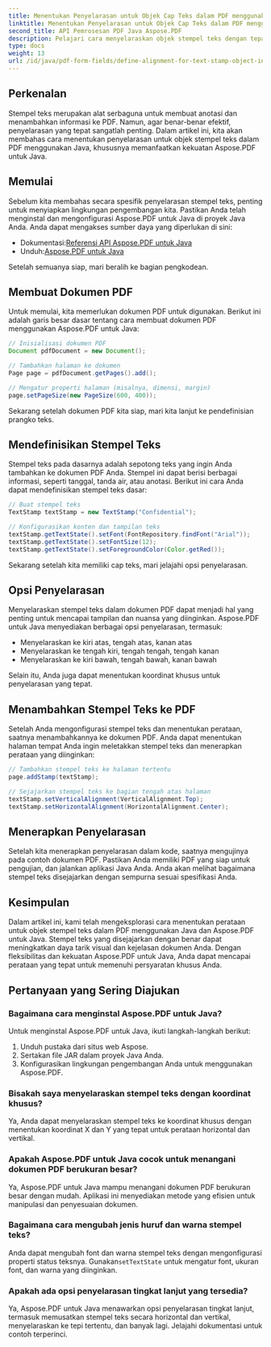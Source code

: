 ```yaml
---
title: Menentukan Penyelarasan untuk Objek Cap Teks dalam PDF menggunakan Java
linktitle: Menentukan Penyelarasan untuk Objek Cap Teks dalam PDF menggunakan Java
second_title: API Pemrosesan PDF Java Aspose.PDF
description: Pelajari cara menyelaraskan objek stempel teks dengan tepat dalam PDF menggunakan Java dengan Aspose.PDF untuk Java. Tingkatkan tampilan dan keterbacaan dokumen.
type: docs
weight: 13
url: /id/java/pdf-form-fields/define-alignment-for-text-stamp-object-in-pdf-using-java/
---
```


## Perkenalan

Stempel teks merupakan alat serbaguna untuk membuat anotasi dan menambahkan informasi ke PDF. Namun, agar benar-benar efektif, penyelarasan yang tepat sangatlah penting. Dalam artikel ini, kita akan membahas cara menentukan penyelarasan untuk objek stempel teks dalam PDF menggunakan Java, khususnya memanfaatkan kekuatan Aspose.PDF untuk Java.

## Memulai

Sebelum kita membahas secara spesifik penyelarasan stempel teks, penting untuk menyiapkan lingkungan pengembangan kita. Pastikan Anda telah menginstal dan mengonfigurasi Aspose.PDF untuk Java di proyek Java Anda. Anda dapat mengakses sumber daya yang diperlukan di sini:

-  Dokumentasi:[Referensi API Aspose.PDF untuk Java](https://reference.aspose.com/pdf/java/)
-  Unduh:[Aspose.PDF untuk Java](https://releases.aspose.com/pdf/java/)

Setelah semuanya siap, mari beralih ke bagian pengkodean.

## Membuat Dokumen PDF

Untuk memulai, kita memerlukan dokumen PDF untuk digunakan. Berikut ini adalah garis besar dasar tentang cara membuat dokumen PDF menggunakan Aspose.PDF untuk Java:

```java
// Inisialisasi dokumen PDF
Document pdfDocument = new Document();

// Tambahkan halaman ke dokumen
Page page = pdfDocument.getPages().add();

// Mengatur properti halaman (misalnya, dimensi, margin)
page.setPageSize(new PageSize(600, 400));
```

Sekarang setelah dokumen PDF kita siap, mari kita lanjut ke pendefinisian prangko teks.

## Mendefinisikan Stempel Teks

Stempel teks pada dasarnya adalah sepotong teks yang ingin Anda tambahkan ke dokumen PDF Anda. Stempel ini dapat berisi berbagai informasi, seperti tanggal, tanda air, atau anotasi. Berikut ini cara Anda dapat mendefinisikan stempel teks dasar:

```java
// Buat stempel teks
TextStamp textStamp = new TextStamp("Confidential");

// Konfigurasikan konten dan tampilan teks
textStamp.getTextState().setFont(FontRepository.findFont("Arial"));
textStamp.getTextState().setFontSize(12);
textStamp.getTextState().setForegroundColor(Color.getRed());
```

Sekarang setelah kita memiliki cap teks, mari jelajahi opsi penyelarasan.

## Opsi Penyelarasan

Menyelaraskan stempel teks dalam dokumen PDF dapat menjadi hal yang penting untuk mencapai tampilan dan nuansa yang diinginkan. Aspose.PDF untuk Java menyediakan berbagai opsi penyelarasan, termasuk:

- Menyelaraskan ke kiri atas, tengah atas, kanan atas
- Menyelaraskan ke tengah kiri, tengah tengah, tengah kanan
- Menyelaraskan ke kiri bawah, tengah bawah, kanan bawah

Selain itu, Anda juga dapat menentukan koordinat khusus untuk penyelarasan yang tepat.

## Menambahkan Stempel Teks ke PDF

Setelah Anda mengonfigurasi stempel teks dan menentukan perataan, saatnya menambahkannya ke dokumen PDF. Anda dapat menentukan halaman tempat Anda ingin meletakkan stempel teks dan menerapkan perataan yang diinginkan:

```java
// Tambahkan stempel teks ke halaman tertentu
page.addStamp(textStamp);

// Sejajarkan stempel teks ke bagian tengah atas halaman
textStamp.setVerticalAlignment(VerticalAlignment.Top);
textStamp.setHorizontalAlignment(HorizontalAlignment.Center);
```

## Menerapkan Penyelarasan

Setelah kita menerapkan penyelarasan dalam kode, saatnya mengujinya pada contoh dokumen PDF. Pastikan Anda memiliki PDF yang siap untuk pengujian, dan jalankan aplikasi Java Anda. Anda akan melihat bagaimana stempel teks disejajarkan dengan sempurna sesuai spesifikasi Anda.

## Kesimpulan

Dalam artikel ini, kami telah mengeksplorasi cara menentukan perataan untuk objek stempel teks dalam PDF menggunakan Java dan Aspose.PDF untuk Java. Stempel teks yang disejajarkan dengan benar dapat meningkatkan daya tarik visual dan kejelasan dokumen Anda. Dengan fleksibilitas dan kekuatan Aspose.PDF untuk Java, Anda dapat mencapai perataan yang tepat untuk memenuhi persyaratan khusus Anda.

## Pertanyaan yang Sering Diajukan

### Bagaimana cara menginstal Aspose.PDF untuk Java?

Untuk menginstal Aspose.PDF untuk Java, ikuti langkah-langkah berikut:
1. Unduh pustaka dari situs web Aspose.
2. Sertakan file JAR dalam proyek Java Anda.
3. Konfigurasikan lingkungan pengembangan Anda untuk menggunakan Aspose.PDF.

### Bisakah saya menyelaraskan stempel teks dengan koordinat khusus?

Ya, Anda dapat menyelaraskan stempel teks ke koordinat khusus dengan menentukan koordinat X dan Y yang tepat untuk perataan horizontal dan vertikal.

### Apakah Aspose.PDF untuk Java cocok untuk menangani dokumen PDF berukuran besar?

Ya, Aspose.PDF untuk Java mampu menangani dokumen PDF berukuran besar dengan mudah. Aplikasi ini menyediakan metode yang efisien untuk manipulasi dan penyesuaian dokumen.

### Bagaimana cara mengubah jenis huruf dan warna stempel teks?

 Anda dapat mengubah font dan warna stempel teks dengan mengonfigurasi properti status teksnya. Gunakan`setTextState` untuk mengatur font, ukuran font, dan warna yang diinginkan.

### Apakah ada opsi penyelarasan tingkat lanjut yang tersedia?

Ya, Aspose.PDF untuk Java menawarkan opsi penyelarasan tingkat lanjut, termasuk memusatkan stempel teks secara horizontal dan vertikal, menyelaraskan ke tepi tertentu, dan banyak lagi. Jelajahi dokumentasi untuk contoh terperinci.